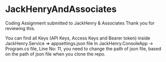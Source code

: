 # JackHenryAndAssociates

Coding Assignment submitted to JackHenry & Associates Thank you for reviewing this.

You can find all Keys (API Keys, Access Keys and Bearer token) inside JackHenry.Service => appsettings.json file
In JackHenry.ConsoleApp -> Program.cs file, Line No: 11, you need to change the path of json file, based on the path of json file when you clone the repo.
